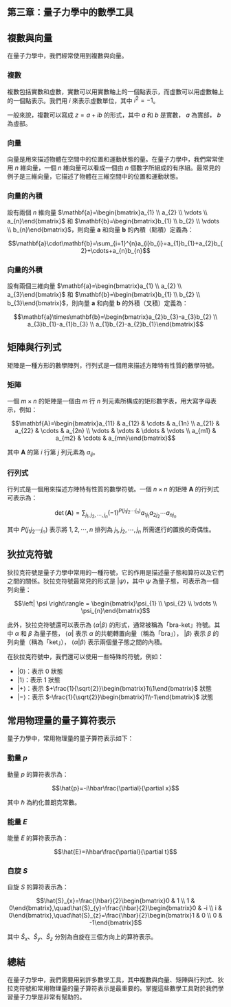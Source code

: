 ## 第三章：量子力學中的數學工具

## 複數與向量

在量子力學中，我們經常使用到複數與向量。

### 複數

複數包括實數和虛數，實數可以用實數軸上的一個點表示，而虛數可以用虛數軸上的一個點表示。我們用 $i$ 來表示虛數單位，其中 $i^{2}=-1$。

一般來說，複數可以寫成 $z=a+ib$ 的形式，其中 $a$ 和 $b$ 是實數， $a$ 為實部， $b$ 為虛部。

### 向量

向量是用來描述物體在空間中的位置和運動狀態的量。在量子力學中，我們常常使用 $n$ 維向量，一個 $n$ 維向量可以看成一個由 $n$ 個數字所組成的有序組。最常見的例子是三維向量，它描述了物體在三維空間中的位置和運動狀態。

### 向量的內積

設有兩個 $n$ 維向量 $\mathbf{a}=\begin{bmatrix}a_{1} \\ a_{2} \\ \vdots \\ a_{n}\end{bmatrix}$ 和 $\mathbf{b}=\begin{bmatrix}b_{1} \\ b_{2} \\ \vdots \\ b_{n}\end{bmatrix}$，則向量 $\mathbf{a}$ 和向量 $\mathbf{b}$ 的內積（點積）定義為：

$$\mathbf{a}\cdot\mathbf{b}=\sum_{i=1}^{n}a_{i}b_{i}=a_{1}b_{1}+a_{2}b_{2}+\cdots+a_{n}b_{n}$$

### 向量的外積

設有兩個三維向量 $\mathbf{a}=\begin{bmatrix}a_{1} \\ a_{2} \\ a_{3}\end{bmatrix}$ 和 $\mathbf{b}=\begin{bmatrix}b_{1} \\ b_{2} \\ b_{3}\end{bmatrix}$，則向量 $\mathbf{a}$ 和向量 $\mathbf{b}$ 的外積（叉積）定義為：

$$\mathbf{a}\times\mathbf{b}=\begin{bmatrix}a_{2}b_{3}-a_{3}b_{2} \\ a_{3}b_{1}-a_{1}b_{3} \\ a_{1}b_{2}-a_{2}b_{1}\end{bmatrix}$$

## 矩陣與行列式

矩陣是一種方形的數學陣列，行列式是一個用來描述方陣特有性質的數學符號。

### 矩陣

一個 $m\times n$ 的矩陣是一個由 $m$ 行 $n$ 列元素所構成的矩形數字表，用大寫字母表示，例如：

$$\mathbf{A}=\begin{bmatrix}a_{11} & a_{12} & \cdots & a_{1n} \\ a_{21} & a_{22} & \cdots & a_{2n} \\ \vdots & \vdots & \ddots & \vdots \\ a_{m1} & a_{m2} & \cdots & a_{mn}\end{bmatrix}$$

其中 $\mathbf{A}$ 的第 $i$ 行第 $j$ 列元素為 $a_{ij}$。

### 行列式

行列式是一個用來描述方陣特有性質的數學符號。一個 $n\times n$ 的矩陣 $\mathbf{A}$ 的行列式可表示為：

$$\det(\mathbf{A})=\sum_{j_{1},j_{2},\cdots,j_{n}}(-1)^{P(j_{1}j_{2}\cdots j_{n})}a_{1j_{1}}a_{2j_{2}}\cdots a_{nj_{n}}$$

其中 $P(j_{1}j_{2}\cdots j_{n})$ 表示將 $1,2,\cdots,n$ 排列為 $j_{1},j_{2},\cdots,j_{n}$ 所需進行的置換的奇偶性。

## 狄拉克符號

狄拉克符號是量子力學中常用的一種符號，它的作用是描述量子態和算符以及它們之間的關係。狄拉克符號最常見的形式是 $\left| \psi \right\rangle$，其中 $\psi$ 為量子態，可表示為一個列向量：

$$\left| \psi \right\rangle = \begin{bmatrix}\psi_{1} \\ \psi_{2} \\ \vdots \\ \psi_{n}\end{bmatrix}$$

此外，狄拉克符號還可以表示為 $\langle\alpha|\beta\rangle$ 的形式，通常被稱為「bra-ket」符號。其中 $\alpha$ 和 $\beta$ 為量子態， $\langle\alpha|$ 表示 $\alpha$ 的共軛轉置向量（稱為「bra」）， $|\beta\rangle$ 表示 $\beta$ 的列向量（稱為「ket」）， $\langle\alpha|\beta\rangle$ 表示兩個量子態之間的內積。

在狄拉克符號中，我們還可以使用一些特殊的符號，例如：

- $\left| 0 \right\rangle$：表示 $0$ 狀態
- $\left| 1 \right\rangle$：表示 $1$ 狀態
- $\left| + \right\rangle$：表示 $+\frac{1}{\sqrt{2}}\begin{bmatrix}1\\1\end{bmatrix}$ 狀態
- $\left| - \right\rangle$：表示 $-\frac{1}{\sqrt{2}}\begin{bmatrix}1\\-1\end{bmatrix}$ 狀態

## 常用物理量的量子算符表示

量子力學中，常用物理量的量子算符表示如下：

### 動量 $p$

動量 $p$ 的算符表示為：

$$\hat{p}=-i\hbar\frac{\partial}{\partial x}$$

其中 $\hbar$ 為約化普朗克常數。

### 能量 $E$

能量 $E$ 的算符表示為：

$$\hat{E}=i\hbar\frac{\partial}{\partial t}$$

### 自旋 $S$

自旋 $S$ 的算符表示為：

$$\hat{S}_{x}=\frac{\hbar}{2}\begin{bmatrix}0 & 1 \\ 1 & 0\end{bmatrix},\quad\hat{S}_{y}=\frac{\hbar}{2}\begin{bmatrix}0 & -i \\ i & 0\end{bmatrix},\quad\hat{S}_{z}=\frac{\hbar}{2}\begin{bmatrix}1 & 0 \\ 0 & -1\end{bmatrix}$$

其中 $\hat{S}_{x}$、$\hat{S}_{y}$、$\hat{S}_{z}$ 分別為自旋在三個方向上的算符表示。

## 總結

在量子力學中，我們需要用到許多數學工具，其中複數與向量、矩陣與行列式、狄拉克符號和常用物理量的量子算符表示是最重要的。掌握這些數學工具對於我們學習量子力學是非常有幫助的。